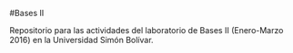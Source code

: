 #Bases II

Repositorio para las actividades del laboratorio de Bases II (Enero-Marzo 2016) en la Universidad Simón Bolívar.

